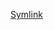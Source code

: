 [Symlink](https://sourceforge.net/projects/symlink-creator/files/ "https://sourceforge.net/projects/symlink-creator/files/")
